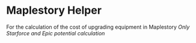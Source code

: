 # Maplestory Helper
For the calculation of the cost of upgrading equipment in Maplestory 
_Only Starforce and Epic potential calculation_ 

